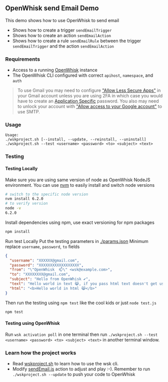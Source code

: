 ## OpenWhisk send Email Demo
  This demo shows how to use OpenWhisk to send email 
  - Shows how to create a trigger `sendEmailTrigger`
  - Shows how to create an action `sendEmailAction`
  - Shows how to create a rule `sendEmailRule` between the trigger `sendEmailTrigger` and the action `sendEmailAction`

### Requirements
  - Access to a running [OpenWhisk](https://github.com/openwhisk/openwhisk) instance
  - The OpenWhisk CLI configured with correct `apihost`, `namespace`, and `auth`

> To use Gmail you may need to configure ["Allow Less Secure Apps"](https://www.google.com/settings/security/lesssecureapps) in your Gmail account unless you are using 2FA in which case you would have to create an [Application Specific](https://security.google.com/settings/security/apppasswords) password. You also may need to unlock your account with ["Allow access to your Google account"](https://accounts.google.com/DisplayUnlockCaptcha) to use SMTP.

### Usage
  ```
  Usage: 
  ./wskproject.sh [--install, --update, --reinstall, --uninstall]
  ./wskproject.sh --test <username> <password> <to> <subject> <text>
  ```

### Testing

#### Testing Locally
  Make sure you are using same version of node as OpenWhisk NodeJS environment.
  You can use [nvm](https://github.com/creationix/nvm) to easily install and switch node versions
  
  ```bash
  # switch to the specific node version 
  nvm install 6.2.0
  # to verify version
  node -v
  6.2.0
  ```

  Install dependencies using npm, use exact versioning for npm packages
  ```bash
  npm install
  ```
  
  Run test Locally
  Put the testing parameters in [./params.json](./params.json)
  Minimum replace `username`, `password`, `to` fields
  ```json
  {
    "username": "XXXXXX@gmail.com",
    "password": "XXXXXXXXXXXXXXXXXX",
    "from": "\"OpenWhisk  📫\" <wsk@example.com>",
    "to": "XXXXXXXX@gmail.com",
    "subject": "Hello from OpenWhisk ✔",
    "text": "Hello world in text 😹, if you pass html text doesn't get use",
    "html": "<b>Hello world in html 😹</b>"
  }
  ```

  Then run the testing using `npm test` like the cool kids or just `node test.js`
  ```bash
  npm test
  ```

#### Testing using OpenWhisk
  Run `wsk activation poll` in one terminal then run `./wskproject.sh --test <username> <password> <to> <subject> <text>` in another terminal window.

### Learn how the project works
  - Read [wskproject.sh](./wskproject.sh) to learn how to use the wsk cli.
  - Modify [sendEmail.js](./sendEmail.js) action to adjust and play :-). Remember to run `./wskproject.sh --update` to push your code to OpenWhisk
